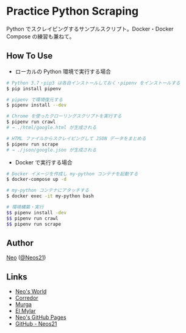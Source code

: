 # Practice Python Scraping

Python でスクレイピングするサンプルスクリプト。Docker・Docker Compose の練習も兼ねて。


## How To Use

- ローカルの Python 環境で実行する場合

```sh
# Python 3.7・pip3 は各自インストールしておく・pipenv をインストールする
$ pip install pipenv

# pipenv で環境復元する
$ pipenv install --dev

# Chrome を使ったクローリングスクリプトを実行する
$ pipenv run crawl
# → ./html/google.html が生成される

# HTML ファイルからスクレイピングして JSON データをまとめる
$ pipenv run scrape
# → ./json/google.json が生成される
```

- Docker で実行する場合

```sh
# Docker イメージを作成し my-python コンテナを起動する
$ docker-compose up -d

# my-python コンテナにアタッチする
$ docker exec -it my-python bash

# 環境構築・実行
$$ pipenv install -dev
$$ pipenv run crawl
$$ pipenv run scrape
```


## Author

[Neo](http://neo.s21.xrea.com/) ([@Neos21](https://twitter.com/Neos21))


## Links

- [Neo's World](http://neo.s21.xrea.com/)
- [Corredor](http://neos21.hatenablog.com/)
- [Murga](http://neos21.hatenablog.jp/)
- [El Mylar](http://neos21.hateblo.jp/)
- [Neo's GitHub Pages](https://neos21.github.io/)
- [GitHub - Neos21](https://github.com/Neos21/)
